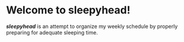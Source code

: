 # Welcome to sleepyhead!

***sleepyhead*** is an attempt to organize my weekly schedule by properly preparing for adequate sleeping time. 
